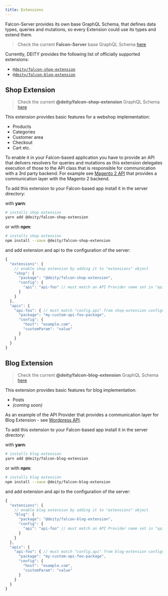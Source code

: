 ```yaml
---
title: Extensions
---
```


Falcon-Server provides its own base GraphQL Schema, that defines data types, queries
and mutations, so every Extension could use its types and extend them.

> Check the current **Falcon-Server** base GraphQL Schema [here](https://github.com/deity-io/falcon/blob/master/packages/falcon-server/src/schema.graphql)

Currently, DEITY provides the following list of officially supported extensions:

- [`@deity/falcon-shop-extension`](#shop-extension)
- [`@deity/falcon-blog-extension`](#blog-extension)

## Shop Extension

> Check the current **@deity/falcon-shop-extension** GraphQL Schema [here](https://github.com/deity-io/falcon/blob/master/packages/falcon-shop-extension/src/schema.graphql)

This extension provides basic features for a webshop implementation:

- Products
- Categories
- Customer area
- Checkout
- Cart etc.

To enable it in your Falcon-based application you have to provide an API that delivers resolvers for queries and mutations as this extension delegates execution of those to the API class that is responsible for communication with a 3rd party backend. For example see [Magento 2 API](/docs/falcon-server/api-providers#falcon-magento-2-api) that provides a communication layer with the Magento 2 backend.

To add this extension to your Falcon-based app install it in the server directory:

with **yarn**:

```bash
# installs shop extension
yarn add @deity/falcon-shop-extension
```

or with **npm**:

```bash
# installs shop extension
npm install --save @deity/falcon-shop-extension
```

and add extension and api to the configuration of the server:

```js
{
  "extensions": {
    // enable shop extension by adding it to "extensions" object
    "shop": {
      "package": "@deity/falcon-shop-extension",
      "config": {
        "api": "api-foo" // must match an API Provider name set in "apis" object below
      }
    }
  },
  "apis": {
    "api-foo": { // must match "config.api" from shop-extension configuration
      "package": "my-custom-api-foo-package",
      "config": {
        "host": "example.com",
        "customParam": "value"
      }
    }
  }
}
```

## Blog Extension

> Check the current **@deity/falcon-blog-extension** GraphQL Schema [here](https://github.com/deity-io/falcon/blob/master/packages/falcon-blog-extension/src/schema.graphql)

This extension provides basic features for blog implementation:

- Posts
- _(coming soon)_

As an example of the API Provider that provides a communication layer for Blog Extension -
see [Wordpress API](/docs/falcon-server/api-providers#falcon-wordpress-api).

To add this extension to your Falcon-based app install it in the server directory:

with **yarn**:

```bash
# installs blog extension
yarn add @deity/falcon-blog-extension
```

or with **npm**:

```bash
# installs blog extension
npm install --save @deity/falcon-blog-extension
```

and add extension and api to the configuration of the server:

```js
{
  "extensions": {
    // enable blog extension by adding it to "extensions" object
    "blog": {
      "package": "@deity/falcon-blog-extension",
      "config": {
        "api": "api-foo" // must match an API Provider name set in "apis" object below
      }
    }
  },
  "apis": {
    "api-foo": { // must match "config.api" from blog-extension configuration
      "package": "my-custom-api-foo-package",
      "config": {
        "host": "example.com",
        "customParam": "value"
      }
    }
  }
}
```
